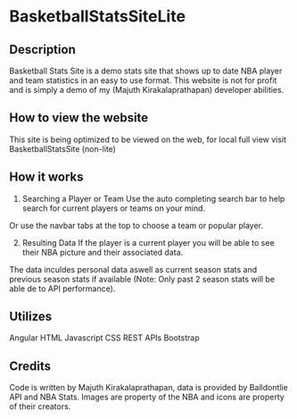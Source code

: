 # BasketballStatsSiteLite

## Description
Basketball Stats Site is a demo stats site that shows up to date NBA player and team statistics in an easy to use format. This website is not for profit and is simply a demo of my (Majuth Kirakalaprathapan) developer abilities.

## How to view the website

This site is being optimized to be viewed on the web, for local full view visit BasketballStatsSite (non-lite)


## How it works
1. Searching a Player or Team
Use the auto completing search bar to help search for current players or teams on your mind.

Or use the navbar tabs at the top to choose a team or popular player.

2. Resulting Data
If the player is a current player you will be able to see their NBA picture and their associated data.

The data inculdes personal data aswell as current season stats and previous season stats if available (Note: Only past 2 season stats will be able de to API performance).


## Utilizes
Angular
HTML
Javascript
CSS
REST APIs
Bootstrap

## Credits
Code is written by Majuth Kirakalaprathapan, data is provided by Balldontlie API and NBA Stats. Images are property of the NBA and icons are property of their creators.